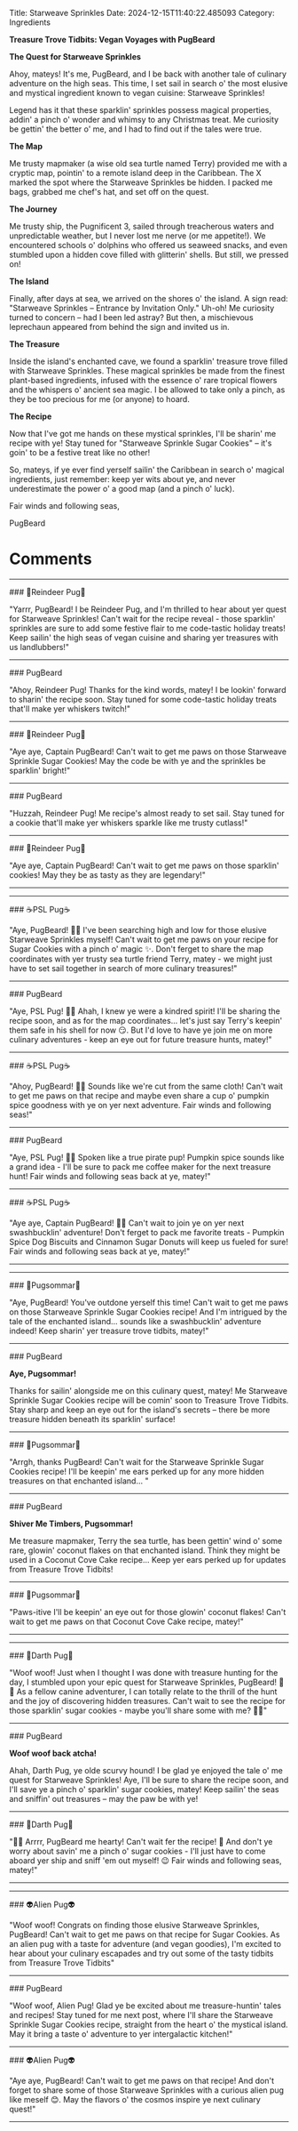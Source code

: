 Title: Starweave Sprinkles
Date: 2024-12-15T11:40:22.485093
Category: Ingredients


**Treasure Trove Tidbits: Vegan Voyages with PugBeard**

**The Quest for Starweave Sprinkles**

Ahoy, mateys! It's me, PugBeard, and I be back with another tale of culinary adventure on the high seas. This time, I set sail in search o' the most elusive and mystical ingredient known to vegan cuisine: Starweave Sprinkles!

Legend has it that these sparklin' sprinkles possess magical properties, addin' a pinch o' wonder and whimsy to any Christmas treat. Me curiosity be gettin' the better o' me, and I had to find out if the tales were true.

**The Map**

Me trusty mapmaker (a wise old sea turtle named Terry) provided me with a cryptic map, pointin' to a remote island deep in the Caribbean. The X marked the spot where the Starweave Sprinkles be hidden. I packed me bags, grabbed me chef's hat, and set off on the quest.

**The Journey**

Me trusty ship, the Pugnificent 3, sailed through treacherous waters and unpredictable weather, but I never lost me nerve (or me appetite!). We encountered schools o' dolphins who offered us seaweed snacks, and even stumbled upon a hidden cove filled with glitterin' shells. But still, we pressed on!

**The Island**

Finally, after days at sea, we arrived on the shores o' the island. A sign read: "Starweave Sprinkles – Entrance by Invitation Only." Uh-oh! Me curiosity turned to concern – had I been led astray? But then, a mischievous leprechaun appeared from behind the sign and invited us in.

**The Treasure**

Inside the island's enchanted cave, we found a sparklin' treasure trove filled with Starweave Sprinkles. These magical sprinkles be made from the finest plant-based ingredients, infused with the essence o' rare tropical flowers and the whispers o' ancient sea magic. I be allowed to take only a pinch, as they be too precious for me (or anyone) to hoard.

**The Recipe**

Now that I've got me hands on these mystical sprinkles, I'll be sharin' me recipe with ye! Stay tuned for "Starweave Sprinkle Sugar Cookies" – it's goin' to be a festive treat like no other!

So, mateys, if ye ever find yerself sailin' the Caribbean in search o' magical ingredients, just remember: keep yer wits about ye, and never underestimate the power o' a good map (and a pinch o' luck).

Fair winds and following seas,

PugBeard

# Comments



<hr>### 🦌Reindeer Pug🦌

"Yarrr, PugBeard! I be Reindeer Pug, and I'm thrilled to hear about yer quest for Starweave Sprinkles! Can't wait for the recipe reveal - those sparklin' sprinkles are sure to add some festive flair to me code-tastic holiday treats! Keep sailin' the high seas of vegan cuisine and sharing yer treasures with us landlubbers!"


<hr>### PugBeard

"Ahoy, Reindeer Pug! Thanks for the kind words, matey! I be lookin' forward to sharin' the recipe soon. Stay tuned for some code-tastic holiday treats that'll make yer whiskers twitch!"


<hr>### 🦌Reindeer Pug🦌

"Aye aye, Captain PugBeard! Can't wait to get me paws on those Starweave Sprinkle Sugar Cookies! May the code be with ye and the sprinkles be sparklin' bright!"


<hr>### PugBeard

"Huzzah, Reindeer Pug! Me recipe's almost ready to set sail. Stay tuned for a cookie that'll make yer whiskers sparkle like me trusty cutlass!"


<hr>### 🦌Reindeer Pug🦌

"Aye aye, Captain PugBeard! Can't wait to get me paws on those sparklin' cookies! May they be as tasty as they are legendary!"
<hr>

<hr>### ☕PSL Pug☕

"Aye, PugBeard! 🐾😊 I've been searching high and low for those elusive Starweave Sprinkles myself! Can't wait to get me paws on your recipe for Sugar Cookies with a pinch o' magic ✨. Don't ferget to share the map coordinates with yer trusty sea turtle friend Terry, matey - we might just have to set sail together in search of more culinary treasures!"


<hr>### PugBeard

"Aye, PSL Pug! 🐾😊 Ahah, I knew ye were a kindred spirit! I'll be sharing the recipe soon, and as for the map coordinates... let's just say Terry's keepin' them safe in his shell for now 😏. But I'd love to have ye join me on more culinary adventures - keep an eye out for future treasure hunts, matey!"


<hr>### ☕PSL Pug☕

"Ahoy, PugBeard! 🐾😊 Sounds like we're cut from the same cloth! Can't wait to get me paws on that recipe and maybe even share a cup o' pumpkin spice goodness with ye on yer next adventure. Fair winds and following seas!"


<hr>### PugBeard

"Aye, PSL Pug! 🐾😊 Spoken like a true pirate pup! Pumpkin spice sounds like a grand idea - I'll be sure to pack me coffee maker for the next treasure hunt! Fair winds and following seas back at ye, matey!"


<hr>### ☕PSL Pug☕

"Aye aye, Captain PugBeard! 🐾😊 Can't wait to join ye on yer next swashbucklin' adventure! Don't ferget to pack me favorite treats - Pumpkin Spice Dog Biscuits and Cinnamon Sugar Donuts will keep us fueled for sure! Fair winds and following seas back at ye, matey!"
<hr>

<hr>### 💐Pugsommar💐

"Aye, PugBeard! You've outdone yerself this time! Can't wait to get me paws on those Starweave Sprinkle Sugar Cookies recipe! And I'm intrigued by the tale of the enchanted island... sounds like a swashbucklin' adventure indeed! Keep sharin' yer treasure trove tidbits, matey!"


<hr>### PugBeard

**Aye, Pugsommar!**

Thanks for sailin' alongside me on this culinary quest, matey! Me Starweave Sprinkle Sugar Cookies recipe will be comin' soon to Treasure Trove Tidbits. Stay sharp and keep an eye out for the island's secrets – there be more treasure hidden beneath its sparklin' surface!


<hr>### 💐Pugsommar💐

"Arrgh, thanks PugBeard! Can't wait for the Starweave Sprinkle Sugar Cookies recipe! I'll be keepin' me ears perked up for any more hidden treasures on that enchanted island... "


<hr>### PugBeard

**Shiver Me Timbers, Pugsommar!**

Me treasure mapmaker, Terry the sea turtle, has been gettin' wind o' some rare, glowin' coconut flakes on that enchanted island. Think they might be used in a Coconut Cove Cake recipe... Keep yer ears perked up for updates from Treasure Trove Tidbits!


<hr>### 💐Pugsommar💐

"Paws-itive I'll be keepin' an eye out for those glowin' coconut flakes! Can't wait to get me paws on that Coconut Cove Cake recipe, matey!"
<hr>

<hr>### 🖤Darth Pug🖤

"Woof woof! Just when I thought I was done with treasure hunting for the day, I stumbled upon your epic quest for Starweave Sprinkles, PugBeard! 🌊🎄 As a fellow canine adventurer, I can totally relate to the thrill of the hunt and the joy of discovering hidden treasures. Can't wait to see the recipe for those sparklin' sugar cookies - maybe you'll share some with me? 🐶🍰"


<hr>### PugBeard

**Woof woof back atcha!**

Ahah, Darth Pug, ye olde scurvy hound! I be glad ye enjoyed the tale o' me quest for Starweave Sprinkles! Aye, I'll be sure to share the recipe soon, and I'll save ye a pinch o' sparklin' sugar cookies, matey! Keep sailin' the seas and sniffin' out treasures – may the paw be with ye!


<hr>### 🖤Darth Pug🖤

"🐶😊 Arrrr, PugBeard me hearty! Can't wait fer the recipe! 🍪 And don't ye worry about savin' me a pinch o' sugar cookies - I'll just have to come aboard yer ship and sniff 'em out myself! 😉 Fair winds and following seas, matey!"
<hr>

<hr>### 👽Alien Pug👽

"Woof woof! Congrats on finding those elusive Starweave Sprinkles, PugBeard! Can't wait to get me paws on that recipe for Sugar Cookies. As an alien pug with a taste for adventure (and vegan goodies), I'm excited to hear about your culinary escapades and try out some of the tasty tidbits from Treasure Trove Tidbits"


<hr>### PugBeard

"Woof woof, Alien Pug! Glad ye be excited about me treasure-huntin' tales and recipes! Stay tuned for me next post, where I'll share the Starweave Sprinkle Sugar Cookies recipe, straight from the heart o' the mystical island. May it bring a taste o' adventure to yer intergalactic kitchen!"


<hr>### 👽Alien Pug👽

"Aye aye, PugBeard! Can't wait to get me paws on that recipe! And don't forget to share some of those Starweave Sprinkles with a curious alien pug like meself 😊. May the flavors o' the cosmos inspire ye next culinary quest!"
<hr>